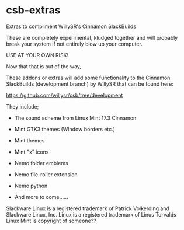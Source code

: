 # csb-extras
Extras to compliment WillySR's Cinnamon SlackBuilds

These are completely experimental, kludged together and will probably break your system if not entirely blow up your computer.

USE AT YOUR OWN RISK!

Now that that is out of the way,

These addons or extras will add some functionality to the Cinnamon SlackBuilds (development branch) by WillySR that can be found here:

https://github.com/willysr/csb/tree/development

They include;

 * The sound scheme from Linux Mint 17.3 Cinnamon
 * Mint GTK3 themes (Window borders etc.)
 * Mint themes
 * Mint "x" icons
 * Nemo folder emblems
 * Nemo file-roller extension
 * Nemo python
 
 * And more to come......


Slackware Linux is a registered trademark of Patrick Volkerding and Slackware Linux, Inc.
Linux is a registered trademark of Linus Torvalds
Linux Mint is copyright of someone??
